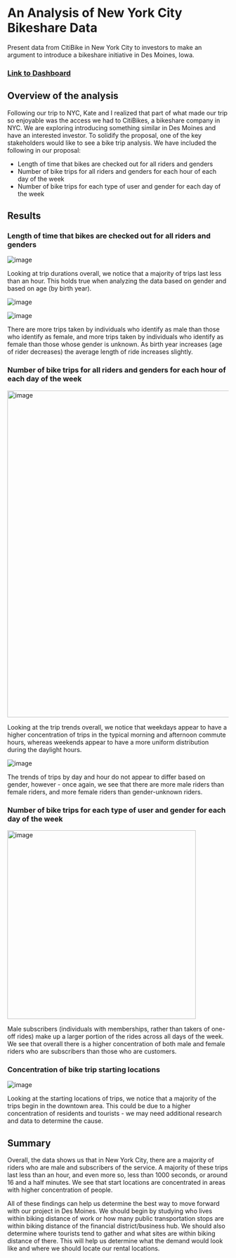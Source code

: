 # An Analysis of New York City Bikeshare Data
Present data from CitiBike in New York City to investors to make an argument to introduce a bikeshare initiative in Des Moines, Iowa.

### [Link to Dashboard](https://public.tableau.com/shared/Z3BY3K82T?:display_count=n&:origin=viz_share_link)

## Overview of the analysis
Following our trip to NYC, Kate and I realized that part of what made our trip so enjoyable was the access we had to CitiBikes, a bikeshare company in NYC. We are exploring introducing something similar in Des Moines and have an interested investor. To solidify the proposal, one of the key stakeholders would like to see a bike trip analysis. We have included the following in our proposal:

- Length of time that bikes are checked out for all riders and genders
- Number of bike trips for all riders and genders for each hour of each day of the week
- Number of bike trips for each type of user and gender for each day of the week

## Results
### Length of time that bikes are checked out for all riders and genders

![image](https://user-images.githubusercontent.com/92613639/153805485-b95d26fb-4fe5-41a0-a118-b0036713db92.png)

Looking at trip durations overall, we notice that a majority of trips last less than an hour. This holds true when analyzing the data based on gender and based on age (by birth year). 

![image](https://user-images.githubusercontent.com/92613639/153807578-9c12912c-f673-49cb-8a05-020ab80f1d2d.png)

![image](https://user-images.githubusercontent.com/92613639/153807621-efc8816c-3f0e-4ebd-9b1d-d0093777a0ad.png)

There are more trips taken by individuals who identify as male than those who identify as female, and more trips taken by individuals who identify as female than those whose gender is unknown. As birth year increases (age of rider decreases) the average length of ride increases slightly.

### Number of bike trips for all riders and genders for each hour of each day of the week

<img width="743" alt="image" src="https://user-images.githubusercontent.com/92613639/153806015-02fd206c-e7a2-430c-94b0-0de829f8ce03.png">

Looking at the trip trends overall, we notice that weekdays appear to have a higher concentration of trips in the typical morning and afternoon commute hours, whereas weekends appear to have a more uniform distribution during the daylight hours. 

![image](https://user-images.githubusercontent.com/92613639/153807956-fd753e98-83c4-47fe-aa6d-024fbeaa7312.png)

The trends of trips by day and hour do not appear to differ based on gender, however - once again, we see that there are more male riders than female riders, and more female riders than gender-unknown riders.

### Number of bike trips for each type of user and gender for each day of the week

<img width="429" alt="image" src="https://user-images.githubusercontent.com/92613639/153806456-631aa72d-4c10-4bbf-acc1-e66d158c8d1c.png">

Male subscribers (individuals with memberships, rather than takers of one-off rides) make up a larger portion of the rides across all days of the week. We see that overall there is a higher concentration of both male and female riders who are subscribers than those who are customers.

### Concentration of bike trip starting locations

![image](https://user-images.githubusercontent.com/92613639/153806735-e640943a-2f31-4511-acd6-4355a20dfa7c.png)

Looking at the starting locations of trips, we notice that a majority of the trips begin in the downtown area. This could be due to a higher concentration of residents and tourists - we may need additional research and data to determine the cause.

## Summary
Overall, the data shows us that in New York City, there are a majority of riders who are male and subscribers of the service. A majority of these trips last less than an hour, and even more so, less than 1000 seconds, or around 16 and a half minutes. We see that start locations are concentrated in areas with higher concentration of people. 

All of these findings can help us determine the best way to move forward with our project in Des Moines. We should begin by studying who lives within biking distance of work or how many public transportation stops are within biking distance of the financial district/business hub. We should also determine where tourists tend to gather and what sites are within biking distance of there. This will help us determine what the demand would look like and where we should locate our rental locations.
